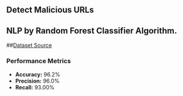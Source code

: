 ## Detect Malicious URLs 
## NLP by Random Forest Classifier Algorithm.

##[Dataset Source](https://www.kaggle.com/datasets/sid321axn/malicious-urls-dataset)

### Performance Metrics

- **Accuracy:** 96.2%
- **Precision:** 96.0%
- **Recall:** 93.00%
